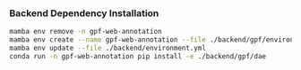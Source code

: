 ### Backend Dependency Installation

```bash
mamba env remove -n gpf-web-annotation
mamba env create --name gpf-web-annotation --file ./backend/gpf/environment.yml
mamba env update --file ./backend/environment.yml
conda run -n gpf-web-annotation pip install -e ./backend/gpf/dae
```
